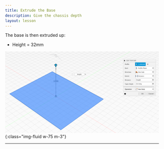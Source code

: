 ```yaml
---
title: Extrude the Base
description: Give the chassis depth
layout: lesson
---
```


The base is then extruded up:

* Height = 32mm

![Chassis Extruded Base Cad Drawing](assets/chassis_base_extrude.png){:class="img-fluid w-75 m-3"}

---
